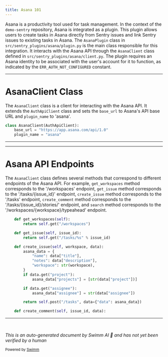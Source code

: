 ```yaml
---
title: Asana 101
---
```

Asana is a productivity tool used for task management. In the context of the `demo-sentry` repository, Asana is integrated as a plugin. This plugin allows users to create tasks in Asana directly from Sentry issues and link Sentry issues to existing tasks in Asana. The `AsanaPlugin` class in `src/sentry_plugins/asana/plugin.py` is the main class responsible for this integration. It interacts with the Asana API through the `AsanaClient` class defined in `src/sentry_plugins/asana/client.py`. The plugin requires an Asana identity to be associated with the user's account for it to function, as indicated by the `ERR_AUTH_NOT_CONFIGURED` constant.

<SwmSnippet path="/src/sentry_plugins/asana/client.py" line="4">

---

# AsanaClient Class

The `AsanaClient` class is a client for interacting with the Asana API. It extends the `AuthApiClient` class and sets the `base_url` to Asana's API base URL and `plugin_name` to 'asana'.

```python
class AsanaClient(AuthApiClient):
    base_url = "https://app.asana.com/api/1.0"
    plugin_name = "asana"

```

---

</SwmSnippet>

<SwmSnippet path="/src/sentry_plugins/asana/client.py" line="8">

---

# Asana API Endpoints

The `AsanaClient` class defines several methods that correspond to different endpoints of the Asana API. For example, `get_workspaces` method corresponds to the '/workspaces' endpoint, `get_issue` method corresponds to the '/tasks/{issue_id}' endpoint, `create_issue` method corresponds to the '/tasks' endpoint, `create_comment` method corresponds to the '/tasks/{issue_id}/stories/' endpoint, and `search` method corresponds to the '/workspaces/{workspace}/typeahead' endpoint.

```python
    def get_workspaces(self):
        return self.get("/workspaces")

    def get_issue(self, issue_id):
        return self.get("/tasks/%s" % issue_id)

    def create_issue(self, workspace, data):
        asana_data = {
            "name": data["title"],
            "notes": data["description"],
            "workspace": str(workspace),
        }
        if data.get("project"):
            asana_data["projects"] = [str(data["project"])]

        if data.get("assignee"):
            asana_data["assignee"] = str(data["assignee"])

        return self.post("/tasks", data={"data": asana_data})

    def create_comment(self, issue_id, data):
```

---

</SwmSnippet>

&nbsp;

*This is an auto-generated document by Swimm AI 🌊 and has not yet been verified by a human*

<SwmMeta version="3.0.0" repo-id="Z2l0aHViJTNBJTNBZGVtby1zZW50cnklM0ElM0Fzd2ltbWlv" repo-name="demo-sentry"><sup>Powered by [Swimm](/)</sup></SwmMeta>
